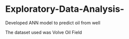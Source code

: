 # Exploratory-Data-Analysis-
Developed ANN model to predict oil from well 

The dataset used was Volve Oil Field 
